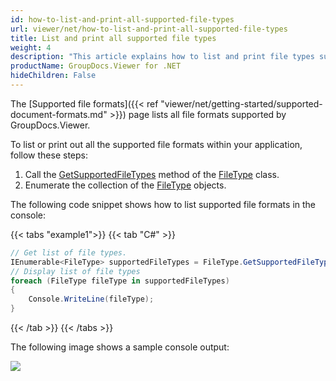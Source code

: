 ```yaml
---
id: how-to-list-and-print-all-supported-file-types
url: viewer/net/how-to-list-and-print-all-supported-file-types
title: List and print all supported file types
weight: 4
description: "This article explains how to list and print file types supported by GroupDocs.Viewer for .NET"
productName: GroupDocs.Viewer for .NET
hideChildren: False
---
```


The [Supported file formats]({{< ref "viewer/net/getting-started/supported-document-formats.md" >}}) page lists all file formats supported by GroupDocs.Viewer.

To list or print out all the supported file formats within your application, follow these steps:

1. Call the [GetSupportedFileTypes](https://reference.groupdocs.com/net/viewer/groupdocs.viewer/filetype/methods/getsupportedfiletypes) method of the [FileType](https://reference.groupdocs.com/net/viewer/groupdocs.viewer/filetype) class.
2. Enumerate the collection of the [FileType](https://reference.groupdocs.com/net/viewer/groupdocs.viewer/filetype) objects.

The following code snippet shows how to list supported file formats in the console:

{{< tabs "example1">}}
{{< tab "C#" >}}
```csharp
// Get list of file types.
IEnumerable<FileType> supportedFileTypes = FileType.GetSupportedFileTypes();
// Display list of file types
foreach (FileType fileType in supportedFileTypes)
{
    Console.WriteLine(fileType);
}
```
{{< /tab >}}
{{< /tabs >}}

The following image shows a sample console output:

![](/viewer/net/images/how-to-list-and-print-all-supported-file-types.png)
